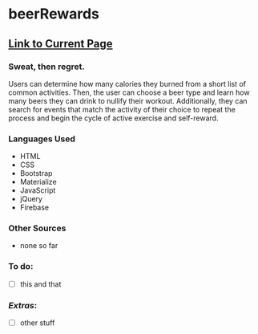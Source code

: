 # beerRewards

## [Link to Current Page](https://rjaguero00.github.io/beerRewards/)

### Sweat, then regret.
Users can determine how many calories they burned from a short list of common activities.
Then, the user can choose a beer type and learn how many beers they can drink to nullify their workout.
Additionally, they can search for events that match the activity of their choice to repeat the process and begin the cycle of active exercise and self-reward.

### Languages Used
* HTML
* CSS
* Bootstrap
* Materialize
* JavaScript
* jQuery
* Firebase

### Other Sources
* none so far

### To do:
- [ ] this and that
 ### *Extras*:
 - [ ] other stuff

